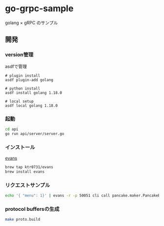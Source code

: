 # go-grpc-sample
golang × gRPC のサンプル

## 開発
### version管理
asdfで管理
```
# plugin install
asdf plugin-add golang

# python install
asdf install golang 1.18.0

# local setup
asdf local golang 1.18.0
```

### 起動
```bash
cd api
go run api/server/server.go
```

### インストール
[evans](https://github.com/ktr0731/evans)
```bash
brew tap ktr0731/evans
brew install evans
```

### リクエストサンプル
```bash
echo '{ "menu": 1}' | evans -r -p 50051 cli call pancake.maker.PancakeBakerService.Report
```

### protocol buffersの生成
```bash
make proto.build
```
